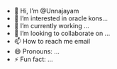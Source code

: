 - 👋 Hi, I’m @Unnajayam
- 👀 I’m interested in oracle kons...
- 🌱 I’m currently working ...
- 💞️ I’m looking to collaborate on ...
- 📫 How to reach me email
- 😄 Pronouns: ...
- ⚡ Fun fact: ...

<!---
Unnajayam/Unnajayam is a ✨ special ✨ repository because its `README.md` (this file) appears on your GitHub profile.
You can click the Preview link to take a look at your changes.
--->
